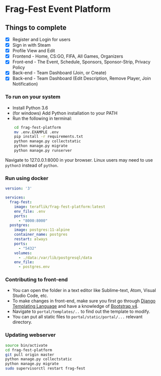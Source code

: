 # Frag-Fest Event Platform

## Things to complete

- [x] Register and Login for users  
- [x] Sign in with Steam  
- [x] Profile View and Edit  
- [x] Frontend - Home, CS:GO, FIFA, All Games, Organizers  
- [x] Front-end - The Event, Schedule, Sponsors, Sponsor-Strip, Privacy Policy  
- [x] Back-end - Team Dashboard (Join, or Create)  
- [x] Back-end - Team Dashboard (Edit Description, Remove Player, Join Notification)  

### To run on your system

- Install Python 3.6
- (for windows) Add Python installation to your PATH
- Run the following in terminal:

```bash
    cd frag-fest-platform
    mv .env.EXAMPLE .env
    pip install -r requirements.txt
    python manage.py collectstatic
    python manage.py migrate
    python manage.py runserver
```

Navigate to 127.0.0.1:8000 in your browser. Linux users may need to use `python3` instead of `python`.

### Run using docker
```yaml
version: '3'

services:
  frag-fest:
    image: teraflik/frag-fest-platform:latest
    env_file: .env
    ports:
      - "8000:8000"
  postgres:
    image: postgres:11-alpine
    container_name: postgres
    restart: always
    ports:
      - "5432"
    volumes:
      - ./data:/var/lib/postgresql/data
    env_file:
      - postgres.env
```

### Contributing to front-end

 - You can open the folder in a text editor like Sublime-text, Atom, Visual Studio Code, etc.
 - To make changes in front-end, make sure you first go through [Django Templating Language](https://docs.djangoproject.com/en/1.11/ref/templates/language/) and have a knowledge of [Bootstrap v4](https://getbootstrap.com/).
 - Navigate to `portal/templates/..` to find out the template to modify.
 - You can put all static files to `portal/static/portal/...` relevant directory.


### Updating webserver

```bash
source bin/activate
cd frag-fest-platform
git pull origin master
python manage.py collectstatic
python manage.py migrate
sudo supervisorctl restart frag-fest
```
